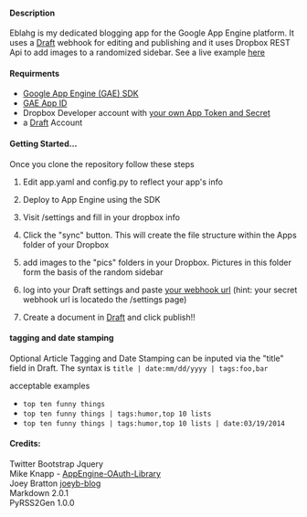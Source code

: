 #### Description

Eblahg is my dedicated blogging app for the Google App Engine platform.  It uses a [Draft](https://draftin.com/) webhook for editing and publishing and it uses Dropbox REST Api to add images to a randomized sidebar.  See a live example [here](http://eblahm.appspot.com)

#### Requirments

- [Google App Engine (GAE) SDK](https://developers.google.com/appengine/downloads)
- [GAE App ID](https://appengine.google.com/)
- Dropbox Developer account with [your own App Token and Secret](https://www.dropbox.com/developers/apps)
- a [Draft](https://draftin.com/) Account

#### Getting Started...
Once you clone the repository follow these steps

1. Edit app.yaml and config.py to reflect your app's info

2. Deploy to App Engine using the SDK

3. Visit /settings and fill in your dropbox info

4. Click the "sync" button.  This will create the file structure within the Apps folder of your Dropbox

5. add images to the "pics" folders in your Dropbox.  Pictures in this folder form the basis of the random sidebar

6. log into your Draft settings and paste [your webhook url](https://draftin.com/publishers) (hint: your secret webhook url is locatedo the /settings page)

7. Create a document in [Draft](https://draftin.com/) and click publish!! 

#### tagging and date stamping

Optional Article Tagging and Date Stamping can be inputed via the "title" field in Draft.
The syntax is `title | date:mm/dd/yyyy | tags:foo,bar`

acceptable examples
- `top ten funny things`
- `top ten funny things | tags:humor,top 10 lists`
- `top ten funny things | tags:humor,top 10 lists | date:03/19/2014`

#### Credits:
Twitter Bootstrap
Jquery  
Mike Knapp - [AppEngine-OAuth-Library](https://github.com/mikeknapp/AppEngine-OAuth-Library)  
Joey Bratton [joeyb-blog](https://github.com/joeyb/joeyb-blog)  
Markdown 2.0.1  
PyRSS2Gen 1.0.0  
